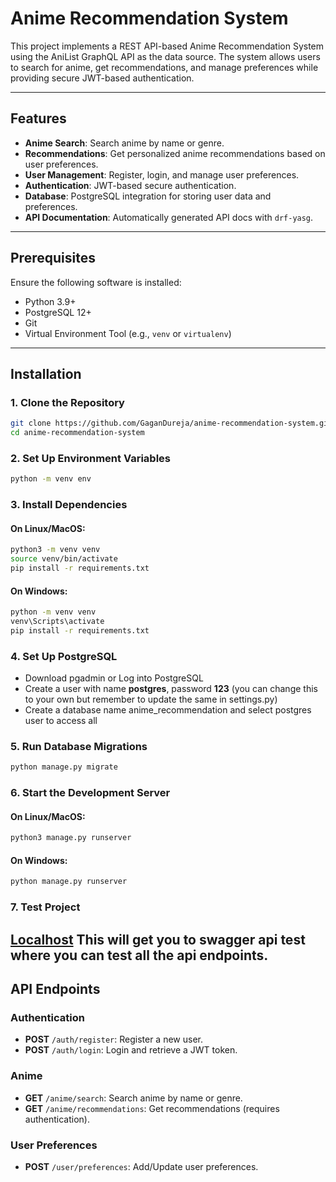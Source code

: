 # Anime Recommendation System

This project implements a REST API-based Anime Recommendation System using the AniList GraphQL API as the data source. The system allows users to search for anime, get recommendations, and manage preferences while providing secure JWT-based authentication.

---

## Features

- **Anime Search**: Search anime by name or genre.
- **Recommendations**: Get personalized anime recommendations based on user preferences.
- **User Management**: Register, login, and manage user preferences.
- **Authentication**: JWT-based secure authentication.
- **Database**: PostgreSQL integration for storing user data and preferences.
- **API Documentation**: Automatically generated API docs with `drf-yasg`.

---

## Prerequisites

Ensure the following software is installed:

- Python 3.9+
- PostgreSQL 12+
- Git
- Virtual Environment Tool (e.g., `venv` or `virtualenv`)

---

## Installation

### 1. Clone the Repository
```bash
git clone https://github.com/GaganDureja/anime-recommendation-system.git
cd anime-recommendation-system
```
### 2. Set Up Environment Variables
```bash
python -m venv env
```
### 3. Install Dependencies
#### On Linux/MacOS:
```bash
python3 -m venv venv
source venv/bin/activate
pip install -r requirements.txt
```
#### On Windows:
```bash
python -m venv venv
venv\Scripts\activate
pip install -r requirements.txt
```

### 4. Set Up PostgreSQL
- Download pgadmin or Log into PostgreSQL
- Create a user with name **postgres**, password **123** (you can change this to your own but remember to update the same in settings.py)
- Create a database name anime_recommendation and select postgres user to access all

### 5. Run Database Migrations
```bash
python manage.py migrate
```

### 6. Start the Development Server
#### On Linux/MacOS:
```bash
python3 manage.py runserver
```
#### On Windows:
```bash
python manage.py runserver
```
### 7. Test Project
[Localhost](http://127.0.0.1:8000/)
This will get you to swagger api test where you can test all the api endpoints.
---
## API Endpoints

### Authentication
- **POST** `/auth/register`: Register a new user.
- **POST** `/auth/login`: Login and retrieve a JWT token.

### Anime
- **GET** `/anime/search`: Search anime by name or genre.
- **GET** `/anime/recommendations`: Get recommendations (requires authentication).

### User Preferences
- **POST** `/user/preferences`: Add/Update user preferences.
